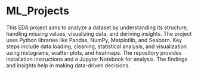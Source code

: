# ML_Projects

This EDA project aims to analyze a dataset by understanding its structure, handling missing values, visualizing data, and deriving insights. The project uses Python libraries like Pandas, NumPy, Matplotlib, and Seaborn. Key steps include data loading, cleaning, statistical analysis, and visualization using histograms, scatter plots, and heatmaps. The repository provides installation instructions and a Jupyter Notebook for analysis. The findings and insights help in making data-driven decisions.

